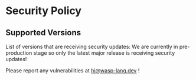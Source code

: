 # Security Policy

## Supported Versions

List of versions that are receiving security updates:
We are currently in pre-production stage so only the latest major release is receiving security updates!


<!-- TODO: update the email once we have the @wasp.sh email setup -->
Please report any vulnerabilities at hi@wasp-lang.dev !
